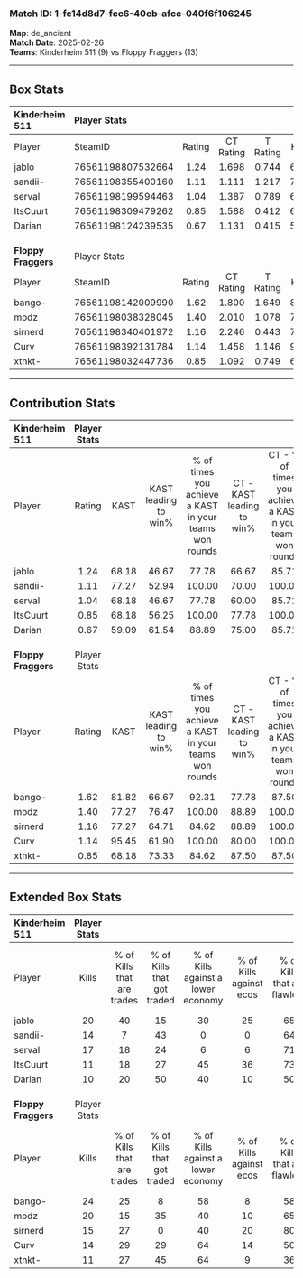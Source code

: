 ### Match ID: 1-fe14d8d7-fcc6-40eb-afcc-040f6f106245  
**Map**: de_ancient  
**Match Date**: 2025-02-26  
**Teams**: Kinderheim 511 (9) vs Floppy Fraggers (13)  

---  

## Box Stats  

| **Kinderheim 511**  | Player Stats      |        |           |          |       |       |       |         |        |      |     |
| :- | :- | :-: | :-: | :-: | :-: | :-: | :-: | :-: | :-: | :-: | :-: |
| Player              | SteamID           | Rating | CT Rating | T Rating | KAST  |  ADR  | Kills | Assists | Deaths | K/D  | HS% |
| jablo               | 76561198807532664 |  1.24  |   1.698   |  0.744   | 68.18 | 82.3  |  20   |    4    |   16   | 1.25 | 50  |
| sandii-             | 76561198355400160 |  1.11  |   1.111   |  1.217   | 77.27 | 90.6  |  14   |    7    |   16   | 0.88 | 64  |
| serval              | 76561198199594463 |  1.04  |   1.387   |  0.789   | 68.18 | 67.4  |  17   |    2    |   17   | 1.00 | 47  |
| ItsCuurt            | 76561198309479262 |  0.85  |   1.588   |  0.412   | 68.18 | 72.0  |  11   |    9    |   17   | 0.65 | 45  |
| Darian              | 76561198124239535 |  0.67  |   1.131   |  0.415   | 59.09 | 59.8  |  10   |    6    |   18   | 0.56 | 70  |
|                     |                   |        |           |          |       |       |       |         |        |      |     |
|                     |                   |        |           |          |       |       |       |         |        |      |     |
|                     |                   |        |           |          |       |       |       |         |        |      |     |
| **Floppy Fraggers** | Player Stats      |        |           |          |       |       |       |         |        |      |     |
| Player              | SteamID           | Rating | CT Rating | T Rating | KAST  |  ADR  | Kills | Assists | Deaths | K/D  | HS% |
| bango-              | 76561198142009990 |  1.62  |   1.800   |  1.649   | 81.82 | 90.4  |  24   |    4    |   12   | 2.00 | 50  |
| modz                | 76561198038328045 |  1.40  |   2.010   |  1.078   | 77.27 | 106.2 |  20   |    8    |   16   | 1.25 | 45  |
| sirnerd             | 76561198340401972 |  1.16  |   2.246   |  0.443   | 77.27 | 75.1  |  15   |    5    |   13   | 1.15 | 66  |
| Curv                | 76561198392131784 |  1.14  |   1.458   |  1.146   | 95.45 | 63.6  |  14   |    4    |   16   | 0.88 | 57  |
| xtnkt-              | 76561198032447736 |  0.85  |   1.092   |  0.749   | 68.18 | 60.4  |  11   |    7    |   15   | 0.73 | 36  |
---  

## Contribution Stats  

| **Kinderheim 511**  | Player Stats |       |                      |                                                        |                           |                                                             |                          |                                                            |
| :- | :-: | :-: | :-: | :-: | :-: | :-: | :-: | :-: |
| Player              |    Rating    | KAST  | KAST leading to win% | % of times you achieve a KAST in your teams won rounds | CT - KAST leading to win% | CT - % of times you achieve a KAST in your teams won rounds | T - KAST leading to win% | T - % of times you achieve a KAST in your teams won rounds |
| jablo               |     1.24     | 68.18 |        46.67         |                         77.78                          |           66.67           |                            85.71                            |          16.67           |                           50.00                            |
| sandii-             |     1.11     | 77.27 |        52.94         |                         100.00                         |           70.00           |                           100.00                            |          28.57           |                           100.00                           |
| serval              |     1.04     | 68.18 |        46.67         |                         77.78                          |           60.00           |                            85.71                            |          20.00           |                           50.00                            |
| ItsCuurt            |     0.85     | 68.18 |        56.25         |                         100.00                         |           77.78           |                           100.00                            |          28.57           |                           100.00                           |
| Darian              |     0.67     | 59.09 |        61.54         |                         88.89                          |           75.00           |                            85.71                            |          40.00           |                           100.00                           |
|                     |              |       |                      |                                                        |                           |                                                             |                          |                                                            |
|                     |              |       |                      |                                                        |                           |                                                             |                          |                                                            |
|                     |              |       |                      |                                                        |                           |                                                             |                          |                                                            |
| **Floppy Fraggers** | Player Stats |       |                      |                                                        |                           |                                                             |                          |                                                            |
| Player              |    Rating    | KAST  | KAST leading to win% | % of times you achieve a KAST in your teams won rounds | CT - KAST leading to win% | CT - % of times you achieve a KAST in your teams won rounds | T - KAST leading to win% | T - % of times you achieve a KAST in your teams won rounds |
| bango-              |     1.62     | 81.82 |        66.67         |                         92.31                          |           77.78           |                            87.50                            |          55.56           |                           100.00                           |
| modz                |     1.40     | 77.27 |        76.47         |                         100.00                         |           88.89           |                           100.00                            |          62.50           |                           100.00                           |
| sirnerd             |     1.16     | 77.27 |        64.71         |                         84.62                          |           88.89           |                           100.00                            |          37.50           |                           60.00                            |
| Curv                |     1.14     | 95.45 |        61.90         |                         100.00                         |           80.00           |                           100.00                            |          45.45           |                           100.00                           |
| xtnkt-              |     0.85     | 68.18 |        73.33         |                         84.62                          |           87.50           |                            87.50                            |          57.14           |                           80.00                            |
---  

## Extended Box Stats  

| **Kinderheim 511**  | Player Stats |                            |                            |                                    |                         |                              |                                 |        |                             |                                     |                          |                               |                            |
| :- | :-: | :-: | :-: | :-: | :-: | :-: | :-: | :-: | :-: | :-: | :-: | :-: | :-: |
| Player              |    Kills     | % of Kills that are trades | % of Kills that got traded | % of Kills against a lower economy | % of Kills against ecos | % of Kills that are flawless | % of Kills that are close duels | Deaths | % of Deaths that get traded | % of Deaths against a lower economy | % of Deaths against ecos | % of Deaths that are flawless | % of Deaths that are close |
| jablo               |      20      |             40             |             15             |                 30                 |           25            |              65              |                5                |   16   |              6              |                  6                  |            6             |              75               |             0              |
| sandii-             |      14      |             7              |             43             |                 0                  |            0            |              64              |                7                |   16   |             13              |                  6                  |            6             |              50               |             19             |
| serval              |      17      |             18             |             24             |                 6                  |            6            |              71              |                6                |   17   |             18              |                 12                  |            12            |              76               |             0              |
| ItsCuurt            |      11      |             18             |             27             |                 45                 |           36            |              73              |                0                |   17   |             41              |                 12                  |            12            |              41               |             6              |
| Darian              |      10      |             20             |             50             |                 40                 |           10            |              50              |               20                |   18   |             28              |                 17                  |            11            |              61               |             11             |
|                     |              |                            |                            |                                    |                         |                              |                                 |        |                             |                                     |                          |                               |                            |
|                     |              |                            |                            |                                    |                         |                              |                                 |        |                             |                                     |                          |                               |                            |
|                     |              |                            |                            |                                    |                         |                              |                                 |        |                             |                                     |                          |                               |                            |
| **Floppy Fraggers** | Player Stats |                            |                            |                                    |                         |                              |                                 |        |                             |                                     |                          |                               |                            |
| Player              |    Kills     | % of Kills that are trades | % of Kills that got traded | % of Kills against a lower economy | % of Kills against ecos | % of Kills that are flawless | % of Kills that are close duels | Deaths | % of Deaths that get traded | % of Deaths against a lower economy | % of Deaths against ecos | % of Deaths that are flawless | % of Deaths that are close |
| bango-              |      24      |             25             |             8              |                 58                 |            8            |              58              |                4                |   12   |             33              |                 25                  |            0             |              58               |             8              |
| modz                |      20      |             15             |             35             |                 40                 |           10            |              65              |               15                |   16   |             25              |                 44                  |            13            |              56               |             6              |
| sirnerd             |      15      |             27             |             0              |                 40                 |           20            |              80              |                0                |   13   |             38              |                 31                  |            0             |              77               |             8              |
| Curv                |      14      |             29             |             29             |                 64                 |           14            |              50              |               14                |   16   |             38              |                 31                  |            0             |              81               |             6              |
| xtnkt-              |      11      |             27             |             45             |                 64                 |            9            |              36              |                0                |   15   |             13              |                 33                  |            0             |              53               |             7              |
